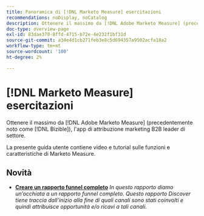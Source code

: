 ```yaml
---
title: Panoramica di [!DNL Marketo Measure] esercitazioni
recommendations: noDisplay, noCatalog
description: Ottenere il massimo da [!DNL Adobe Marketo Measure] (precedentemente noto come [!DNL Bizible]), l'app di attribuzione marketing B2B leader di settore.
doc-type: overview-page
exl-id: 83dae370-8ffd-4715-b72e-4e232f1bf31d
source-git-commit: a34e4d1cb271feb3e8c5d694357a9502acfa18a2
workflow-type: tm+mt
source-wordcount: '100'
ht-degree: 2%

---
```


# [!DNL Marketo Measure] esercitazioni

Ottenere il massimo da [!DNL Adobe Marketo Measure] (precedentemente noto come [!DNL Bizible]), l&#39;app di attribuzione marketing B2B leader di settore.

La presente guida utente contiene video e tutorial sulle funzioni e caratteristiche di Marketo Measure.

<div id="whats-new-section">

## Novità

* **[Creare un rapporto funnel completo](https://experienceleague.adobe.com/docs/marketo-measure-learn/tutorials/marketo-measure-discover/build-a-full-funnel-report-pt3.html)**
  *In questo rapporto diamo un’occhiata a un rapporto funnel completo. Questo rapporto Discover tiene traccia dall’inizio alla fine di quali canali sono stati coinvolti e quindi attribuisce opportunità e/o ricavi a tali canali.*

</div>   
<div id="recs-overview-body-1"></div>
<div id="recs-overview-body-2"></div>
<div id="recs-overview-body-3"></div>
<div id="recs-overview-body-4"></div>
<div id="recs-overview-body-5"></div>
<div id="recs-overview-body-6"></div>

